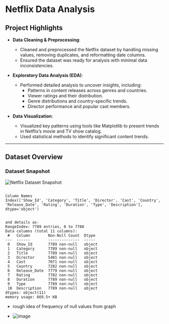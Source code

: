 # Netflix Data Analysis

## Project Highlights
- **Data Cleaning & Preprocessing**: 
  - Cleaned and preprocessed the Netflix dataset by handling missing values, removing duplicates, and reformatting date columns.
  - Ensured the dataset was ready for analysis with minimal data inconsistencies.

- **Exploratory Data Analysis (EDA)**: 
  - Performed detailed analysis to uncover insights, including:
    - Patterns in content releases across genres and countries.
    - Viewer ratings and their distribution.
    - Genre distributions and country-specific trends.
    - Director performance and popular cast members.
  
- **Data Visualization**:
  - Visualized key patterns using tools like Matplotlib to present trends in Netflix’s movie and TV show catalog.
  - Used statistical methods to identify significant content trends.

---

## Dataset Overview
### Dataset Snapshot
![Netflix Dataset Snapshot](https://github.com/user-attachments/assets/5afcd8c0-3975-49bf-8c5d-db034e30e892)
```plaintext

Column Names
Index(['Show_Id', 'Category', 'Title', 'Director', 'Cast', 'Country', 'Release_Date', 'Rating', 'Duration', 'Type', 'Description'], dtype='object')


and details as- 
RangeIndex: 7789 entries, 0 to 7788
Data columns (total 11 columns):
 #   Column        Non-Null Count  Dtype 
---  ------        --------------  ----- 
 0   Show_Id       7789 non-null   object
 1   Category      7789 non-null   object
 2   Title         7789 non-null   object
 3   Director      5401 non-null   object
 4   Cast          7071 non-null   object
 5   Country       7282 non-null   object
 6   Release_Date  7779 non-null   object
 7   Rating        7782 non-null   object
 8   Duration      7789 non-null   object
 9   Type          7789 non-null   object
 10  Description   7789 non-null   object
dtypes: object(11)
memory usage: 669.5+ KB
```


- rough idea of frequency of null values from graph

- ![image](https://github.com/user-attachments/assets/76c929d8-c84b-461a-a49b-7a69ad4d0956)


